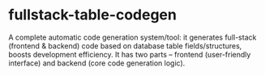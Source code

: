 # fullstack-table-codegen
A complete automatic code generation system/tool: it generates full-stack (frontend &amp; backend) code based on database table fields/structures, boosts development efficiency. It has two parts – frontend (user-friendly interface) and backend (core code generation logic).
